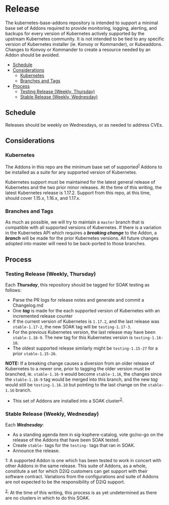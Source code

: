 # Release

The kubernetes-base-addons repository is intended to support a minimal base set of Addons required to provide monitoring, logging, alerting, and backups for every version of Kubernetes actively supported by the upstream Kubernetes community.
It is not intended to be tied to any specific version of Kubernetes installer (ie. Konvoy or Kommander), or Kubeaddons.
Changes to Konvoy or Kommander to create a resource needed by an Addon should be avoided.

- [Schedule](#schedule)
- [Considerations](#considerations)
  - [Kubernetes](#kubernetes)
  - [Branches and Tags](#branches-and-tags)
- [Process](#process)
  - [Testing Release (Weekly, Thursday)](#testing-release-weekly-thursday)
  - [Stable Release (Weekly, Wednesday)](#stable-release-weekly-wednesday)

## Schedule

Releases should be weekly on Wednesdays, or as needed to address CVEs.

## Considerations

### Kubernetes

The Addons in this repo are the minimum base set of supported<sup>[1](#footnote1)</sup> Addons to be installed as a suite for any supported version of Kubernetes.

Kubernetes support must be maintained for the latest general release of Kubernetes and the two prior minor releases.
At the time of this writing, the latest Kubernetes release is 1.17.2.
Support from this repo, at this time, should cover 1.15.x, 1.16.x, and 1.17.x.

### Branches and Tags

As much as possible, we will try to maintain a `master` branch that is compatible with all supported versions of Kubernetes.
If there is a variation in the Kubernetes API which requires a _**breaking change**_ to the Addon, a _**branch**_ will be made for the prior Kubernetes versions.
All future changes adopted into master will need to be back-ported to those branches.

## Process

### Testing Release (Weekly, Thursday)

Each _**Thursday**_, this repository should be tagged for SOAK testing as follows:

- Parse the PR logs for release notes and generate and commit a Changelog.md
- One _**tag**_ is made for the each supported version of Kubernetes with an incremented release counter
- If the current version of Kubernetes is `1.17.2`, and the last release was `stable-1.17-2`, the new SOAK tag will be `testing-1.17-3`.
- For the previous Kubernetes version, the last release may have been `stable-1.16-9`. The new tag for this Kubernetes version is `testing-1.16-10`.
- The oldest supported release similarly might be `testing-1.15-27` for a prior `stable-1.15-26`.

**NOTE:** If a breaking change causes a diversion from an older release of Kubernetes to a newer one, prior to tagging the older version must be branched, ie. `stable-1.16-9` would become `stable-1.16`, the changes since the `stable-1.16-9` tag would be merged into this branch, and the new _tag_ would still be `testing-1.16.10` but pointing to the last change on the `stable-1.16` branch.

- This set of Addons are installed into a SOAK cluster<sup>[2](#footnote2)</sup>.

### Stable Release (Weekly, Wednesday)

Each _**Wednesday**_:

- As a standing agenda item in sig-ksphere-catalog, vote go/no-go on the release of the Addons that have been SOAK tested.
- Create `stable-` tags for the `testing-` tags that ran in SOAK.
- Announce the release.

<a name="footnote1">1</a>: A supported Addon is one which has been tested to work in concert with other Addons in the same release. This suite of Addons, as a whole, constitute a set for which D2iQ customers can get support with their software contract. Variations from the configurations and suite of Addons are not expected to be the responsibility of D2iQ support.

<sup>[2](#footnote2)</sup>: At the time of this writing, this process is as yet undetermined as there are no clusters in which to do this SOAK.
